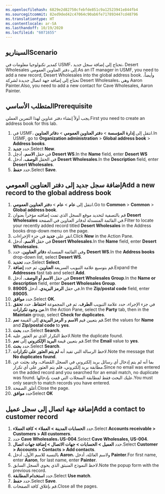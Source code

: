 ```yaml
---
ms.openlocfilehash: 6829e2d82750cfebfde851c9a12523941e844fb4
ms.sourcegitcommit: 82ed9ded42c47064c90ab6fe717893447cd48796
ms.translationtype: HT
ms.contentlocale: ar-SA
ms.lasthandoff: 10/19/2020
ms.locfileid: "6071655"
---
```

## <a name="scenario"></a><span data-ttu-id="5434a-101">السيناريو</span><span class="sxs-lookup"><span data-stu-id="5434a-101">Scenario</span></span>
<span data-ttu-id="5434a-102">كمدير تكنولوجيا معلومات في USMF، تحتاج إلى إضافة سجل جديد، Desert Wholesales إلى دفتر العناوين العمومي.</span><span class="sxs-lookup"><span data-stu-id="5434a-102">As an IT manager in USMF, you need to add a new record, Desert Wholesales into the global address book.</span></span> <span data-ttu-id="5434a-103">وأيضاً، تحتاج إلى إضافة جهة اتصال جديدة لشركة Desert Wholesales، وهي Aaron Painter.</span><span class="sxs-lookup"><span data-stu-id="5434a-103">Also, you need to add a new contact for Cave Wholesales, Aaron Painter.</span></span> 


## <a name="prerequisite"></a><span data-ttu-id="5434a-104">المتطلب الأساسي</span><span class="sxs-lookup"><span data-stu-id="5434a-104">Prerequisite</span></span>
<span data-ttu-id="5434a-105">يجب أولاً إنشاء دفتر عناوين لهذا التمرين العملي.</span><span class="sxs-lookup"><span data-stu-id="5434a-105">First you need to create an address book for this lab.</span></span>

1.  <span data-ttu-id="5434a-106">في USMF، انتقل إلى **إدارة المؤسسة** > **دفتر العناوين العمومي** > **دفاتر العناوين**.</span><span class="sxs-lookup"><span data-stu-id="5434a-106">In USMF, go to **Organization administration** > **Global address book** > **Address books**.</span></span>
1.  <span data-ttu-id="5434a-107">حدد **جديد‎**.</span><span class="sxs-lookup"><span data-stu-id="5434a-107">Select **New**.</span></span>
1.  <span data-ttu-id="5434a-108">في حقل **الاسم**، أدخِل **Desert WS**.</span><span class="sxs-lookup"><span data-stu-id="5434a-108">In the **Name** field, enter **Desert WS**</span></span>
1.  <span data-ttu-id="5434a-109">في الحقل **الوصف**، أدخل **Desert Wholesales**.</span><span class="sxs-lookup"><span data-stu-id="5434a-109">In the **Description** field, enter **Desert Wholesales**.</span></span>
1.  <span data-ttu-id="5434a-110">حدد **حفظ**.</span><span class="sxs-lookup"><span data-stu-id="5434a-110">Select **Save**.</span></span>

## <a name="add-a-new-record-to-the-global-address-book"></a><span data-ttu-id="5434a-111">إضافة سجل جديد إلى دفتر العناوين العمومي</span><span class="sxs-lookup"><span data-stu-id="5434a-111">Add a new record to the global address book</span></span>

1.  <span data-ttu-id="5434a-112">انتقل إلى **عام** > **عام** > **دفتر العناوين العمومي**.</span><span class="sxs-lookup"><span data-stu-id="5434a-112">Go to **Common** > **Common** > **Global address book**.</span></span>
1.  <span data-ttu-id="5434a-113">قم بالتصفية لتحديد موقع السجل الذي تمت إضافته مؤخراً بعنوان **Desert Wholesales** في القائمة المنسدلة لدفاتر العناوين في الصفحة.</span><span class="sxs-lookup"><span data-stu-id="5434a-113">Filter to locate your recently added record titled **Desert Wholesales** in the Address books drop-down menu on the page.</span></span>
1.  <span data-ttu-id="5434a-114">انقر على **جديد** في جزء الإجراءات.</span><span class="sxs-lookup"><span data-stu-id="5434a-114">Click **New** in the Action Pane.</span></span>
1.  <span data-ttu-id="5434a-115">في حقل **الاسم**، أدخل **Desert Wholesales**.</span><span class="sxs-lookup"><span data-stu-id="5434a-115">In the **Name** field, enter **Desert Wholesales**.</span></span> 
1.  <span data-ttu-id="5434a-116">وفي القائمة المنسدلة **دفاتر العناوين**، حدد **Desert WS**.</span><span class="sxs-lookup"><span data-stu-id="5434a-116">In the **Address books** drop-down list, select **Desert WS**.</span></span>
2.  <span data-ttu-id="5434a-117">حدد **تحديد**.</span><span class="sxs-lookup"><span data-stu-id="5434a-117">Select **Select**.</span></span>
1.  <span data-ttu-id="5434a-118">قم بتوسيع علامة التبويب السريعة **العناوين**، ثم حدد **إضافة**.</span><span class="sxs-lookup"><span data-stu-id="5434a-118">Expand the **Addresses** fast tab and select **Add**.</span></span>
1.  <span data-ttu-id="5434a-119">في حقل **الاسم أو الوصف**، أدخل **Desert Wholesales Group**.</span><span class="sxs-lookup"><span data-stu-id="5434a-119">In the **Name or description** field, enter **Desert Wholesales Group**.</span></span>
1.  <span data-ttu-id="5434a-120">في حقل **الرمز البريدي**، أدخل **89005**.</span><span class="sxs-lookup"><span data-stu-id="5434a-120">In the **Zip/postal code** field, enter **89005**.</span></span>
1.  <span data-ttu-id="5434a-121">حدد **موافق**.</span><span class="sxs-lookup"><span data-stu-id="5434a-121">Select **OK**.</span></span>
1.  <span data-ttu-id="5434a-122">في جزء الإجراء، حدد علامة التبويب **الطرف**، ثم في المجموعة **احتفاظ**، حدد **تحقق من وجود تكرارات**.</span><span class="sxs-lookup"><span data-stu-id="5434a-122">In the Action Pane, select the **Party** tab, then in the **Maintain** group, select **Check for duplicates**.</span></span> 
1.  <span data-ttu-id="5434a-123">قم بتعيين قيم **الاسم** و **الرمز البريدي** إلى القيمة **نعم**.</span><span class="sxs-lookup"><span data-stu-id="5434a-123">Set the values for **Name** and **Zip/postal code** to **yes**.</span></span>
1.  <span data-ttu-id="5434a-124">حدد **بحث**.</span><span class="sxs-lookup"><span data-stu-id="5434a-124">Select **Search**.</span></span>
1.  <span data-ttu-id="5434a-125">لاحظ التكرار الذي تم العثور عليه.</span><span class="sxs-lookup"><span data-stu-id="5434a-125">Note the duplicate found.</span></span>
1.  <span data-ttu-id="5434a-126">قم بتعيين قيمة **البريد الإلكتروني** إلى **نعم**.</span><span class="sxs-lookup"><span data-stu-id="5434a-126">Set the **Email** value to **yes**.</span></span>
1.  <span data-ttu-id="5434a-127">حدد **بحث**.</span><span class="sxs-lookup"><span data-stu-id="5434a-127">Select **Search**.</span></span>
1.  <span data-ttu-id="5434a-128">لاحظ الرسالة التي تفيد أنه **لم يتم العثور على تكرارات**.</span><span class="sxs-lookup"><span data-stu-id="5434a-128">Note the message that **No duplicates found**.</span></span>
1. <span data-ttu-id="5434a-129">بما أنه لم يتم إدخال أي رسائل بريد إلكتروني في السجل المُضاف، وقد بحثت عن مطابقة بريد إلكتروني، فلم يتم العثور على أي تكرار.</span><span class="sxs-lookup"><span data-stu-id="5434a-129">Since no email was entered on the added record and you searched for an email match, no duplicate was found.</span></span> <span data-ttu-id="5434a-130">عليك البحث فقط لمطابقة السجلات التي قمت بإدخالها.</span><span class="sxs-lookup"><span data-stu-id="5434a-130">You must only search to match records you have entered.</span></span>
1. <span data-ttu-id="5434a-131">أغلق الصفحة.</span><span class="sxs-lookup"><span data-stu-id="5434a-131">Close the page.</span></span>
2. <span data-ttu-id="5434a-132">حدد **موافق**</span><span class="sxs-lookup"><span data-stu-id="5434a-132">Select **OK**</span></span>

## <a name="add-a-contact-to-customer-record"></a><span data-ttu-id="5434a-133">إضافة جهة اتصال إلى سجل عميل</span><span class="sxs-lookup"><span data-stu-id="5434a-133">Add a contact to customer record</span></span>

1.  <span data-ttu-id="5434a-134">حدد **الحسابات المدينة > العملاء > كافة العملاء**.</span><span class="sxs-lookup"><span data-stu-id="5434a-134">Select **Accounts receivable > Customers > All customers**.</span></span>
1.  <span data-ttu-id="5434a-135">حدد **Cave Wholesales، US-004**.</span><span class="sxs-lookup"><span data-stu-id="5434a-135">Select **Cave Wholesales, US-004**.</span></span>
1.  <span data-ttu-id="5434a-136">حدد **العميل > الحسابات > جهات الاتصال > إضافة جهات اتصال**.</span><span class="sxs-lookup"><span data-stu-id="5434a-136">Select **Customer > Accounts > Contacts > Add contacts**.</span></span>
1.  <span data-ttu-id="5434a-137">بالنسبة للاسم الأول، أدخل **Aaron**، ولاسم العائلة، أدخل **Painter**.</span><span class="sxs-lookup"><span data-stu-id="5434a-137">For first name, enter **Aaron**, for last name, enter **Painter**.</span></span>
1.  <span data-ttu-id="5434a-138">لاحظ النموذج المنبثق الذي يحوي السجل السابق.</span><span class="sxs-lookup"><span data-stu-id="5434a-138">Note the popup form with the previous record.</span></span>
1.  <span data-ttu-id="5434a-139">حدد **استخدام المطابقة**.</span><span class="sxs-lookup"><span data-stu-id="5434a-139">Select **Use match**.</span></span>
1.  <span data-ttu-id="5434a-140">حدد **حفظ**.</span><span class="sxs-lookup"><span data-stu-id="5434a-140">Select **Save**.</span></span> 
1.  <span data-ttu-id="5434a-141">قم بإغلاق كافة الصفحات.</span><span class="sxs-lookup"><span data-stu-id="5434a-141">Close all the pages.</span></span>


